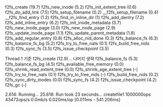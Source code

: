 f2fs_create (19.7)
    f2fs_new_inode  (5.2)
        f2fs_init_extent_tree   (0.6)
    f2fs_do_add_link    (7.5)
        f2fs_setup_filename (0.2)
            __f2fs_setup_filename   (0.4)
        __f2fs_find_entry   (1.2)
            f2fs_find_in_inline_dir (1)
        f2fs_add_dentry (7.2)
            f2fs_add_inline_entry   (6.2)
                f2fs_init_inode_metadata    (3.7)
                    f2fs_new_inode_page (3.0)
                        f2fs_new_node_page  (2.9)
                f2fs_update_inode_page  (1.1)
                f2fs_update_parent_metadata (1.8)
            f2fs_add_regular_entry  (0.8)
    f2fs_alloc_nid_done (0.3)
    f2fs_balance_fs (6.3)
        f2fs_balance_fs_bg  (5.2)
            f2fs_try_to_free_nats   (0.1)
            f2fs_build_free_nids    (0.3)
            f2fs_sync_fs    (3.5)
                f2fs_issue_checkpoint   (3.5)

Thread 1 기준
f2fs_create                     (12.9)
    .. 나머지 생략
    f2fs_balance_fs                 (5.3)
        f2fs_balance_fs_bg              (4.5)
            f2fs_available_free_memory      (0.0)
            f2fs_shrink_read_extent_tree    (0.0)
            f2fs_shrink_age_extent_tree     (-)
            f2fs_try_to_free_nats           (0.1)
            f2fs_try_to_free_nids           (-)
            f2fs_build_free_nids            (0.2)
            f2fs_sync_dirty_inodes          (0.0)
            f2fs_sync_fs                    (4.2)
                f2fs_issue_checkpoint           (4.2)
        f2fs_gc                         (-)


2.614: Running...
25.618: Run took 23 seconds...
createfile1          1000000ops    43472ops/s   0.0mb/s    0.020ms/op [0.011ms - 541.206ms]
